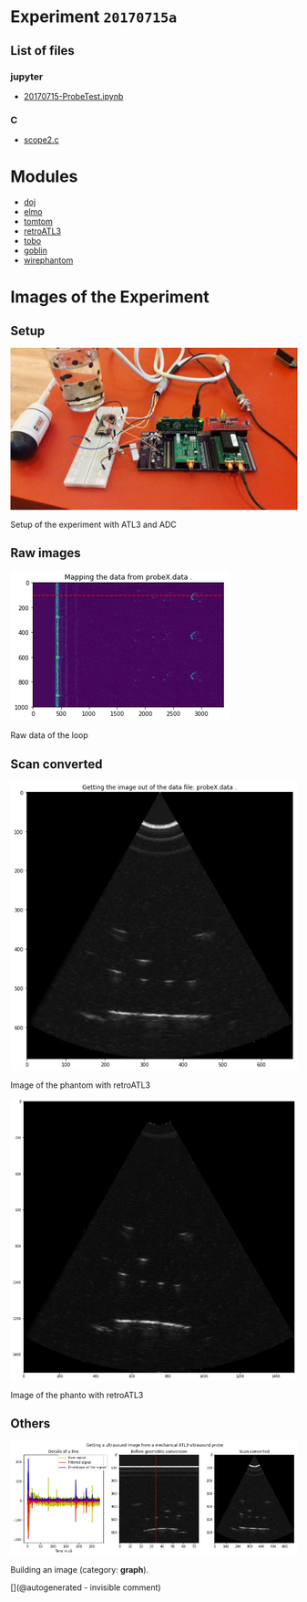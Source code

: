 # Experiment `20170715a`

## List of files

### jupyter

* [20170715-ProbeTest.ipynb](/elmo/data/20170715-ProbeTest.ipynb)


### C

* [scope2.c](/elmo/data/arduiprobe/scope2.c)





# Modules

* [doj](/doj/)
* [elmo](/elmo/)
* [tomtom](/tomtom/)
* [retroATL3](/retroATL3/)
* [tobo](/tobo/)
* [goblin](/goblin/)
* [wirephantom](/wirephantom/)




# Images of the Experiment

## Setup

![](/elmo/images/20170717_210209.jpg)

Setup of the experiment with ATL3 and ADC

## Raw images

![](/elmo/data/Imgs/map_probeX.data.jpg)

Raw data of the loop

## Scan converted

![](/elmo/data/Imgs/pic_probeX.data.jpg)

Image of the phantom with retroATL3

![](/elmo/data/Imgs/probeX.png)

Image of the phanto with retroATL3

## Others

![](/elmo/data/Imgs/Processing_probeX.data.jpg)

Building an image (category: __graph__).










[](@autogenerated - invisible comment)